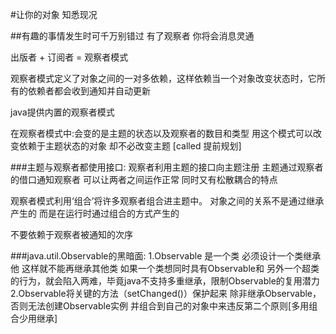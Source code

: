 #让你的对象 知悉现况

##有趣的事情发生时可千万别错过  有了观察者 你将会消息灵通

出版者 + 订阅者 = 观察者模式

观察者模式定义了对象之间的一对多依赖，这样依赖当一个对象改变状态时，它所有的依赖者都会收到通知并自动更新

java提供内置的观察者模式

在观察者模式中:会变的是主题的状态以及观察者的数目和类型
用这个模式可以改变依赖于主题状态的对象 却不必改变主题 [called 提前规划]

###主题与观察者都使用接口:
    观察者利用主题的接口向主题注册
    主题通过观察者的借口通知观察者
    可以让两者之间运作正常 同时又有松散耦合的特点

观察者模式利用‘组合’将许多观察者组合进主题中。
对象之间的关系不是通过继承产生的 而是在运行时通过组合的方式产生的

不要依赖于观察者被通知的次序

###java.util.Observable的黑暗面:
    1.Observable 是一个类 必须设计一个类继承他 这样就不能再继承其他类 如果一个类想同时具有Observable和
    另外一个超类的行为，就会陷入两难，毕竟java不支持多重继承，限制Observable的复用潜力
    2.Observable将关键的方法（setChanged()）保护起来 除非继承Observable，否则无法创建Observable实例
    并组合到自己的对象中来违反第二个原则[多用组合少用继承]
    
    